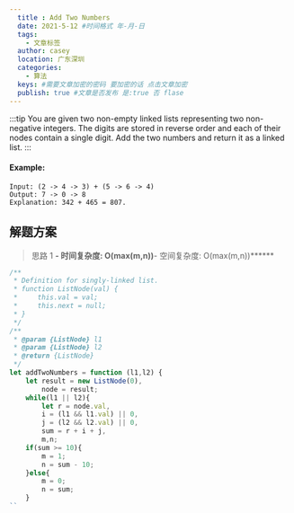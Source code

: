 ```yaml
---
  title : Add Two Numbers
  date: 2021-5-12 #时间格式 年-月-日
  tags:
    - 文章标签
  author: casey
  location: 广东深圳
  categories:
    - 算法
  keys: #需要文章加密的密码 要加密的话 点击文章加密
  publish: true #文章是否发布 是:true 否 flase
---
```

:::tip
You are given two non-empty linked lists representing two non-negative integers. The digits are stored in reverse order and each of their nodes contain a single digit. Add the two numbers and return it as a linked list.
:::
#### Example:

    Input: (2 -> 4 -> 3) + (5 -> 6 -> 4)
    Output: 7 -> 0 -> 8
    Explanation: 342 + 465 = 807.

## 解题方案

> 思路 1
******- 时间复杂度: O(max(m,n))******- 空间复杂度: O(max(m,n))******
```javascript
/**
 * Definition for singly-linked list.
 * function ListNode(val) {
 *     this.val = val;
 *     this.next = null;
 * }
 */
/**
 * @param {ListNode} l1
 * @param {ListNode} l2
 * @return {ListNode}
 */
let addTwoNumbers = function (l1,l2) {
	let result = new ListNode(0),
		node = result;
	while(l1 || l2){
		let r = node.val,
		i = (l1 && l1.val) || 0,
		j = (l2 && l2.val) || 0,
		sum = r + i + j,
		m,n;
	if(sum >= 10){
		m = 1;
		n = sum - 10;
	}else{
		m = 0;
		n = sum;
	}
``
